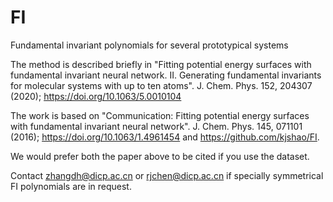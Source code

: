 # FI
Fundamental invariant polynomials for several prototypical systems

The method is described briefly in "Fitting potential energy surfaces with fundamental invariant neural network. II. Generating fundamental invariants for molecular systems with up to ten atoms". J. Chem. Phys. 152, 204307 (2020); https://doi.org/10.1063/5.0010104

The work is based on "Communication: Fitting potential energy surfaces with fundamental invariant neural network". J. Chem. Phys. 145, 071101 (2016); https://doi.org/10.1063/1.4961454 and https://github.com/kjshao/FI. 

We would prefer both the paper above to be cited if you use the dataset.

Contact zhangdh@dicp.ac.cn or rjchen@dicp.ac.cn if specially symmetrical FI polynomials are in request.


